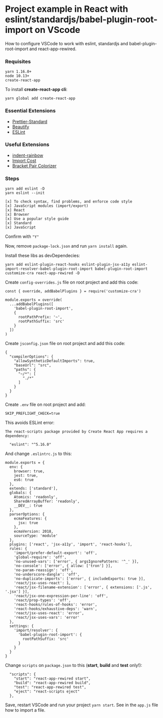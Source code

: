 # Project example in React with eslint/standardjs/babel-plugin-root-import on VScode

How to configure VSCode to work with eslint, standardjs and babel-plugin-root-import and react-app-rewired.

### Requisites
```
yarn 1.16.0+
node 10.13+
create-react-app
```

To install **create-react-app cli**:
```
yarn global add create-react-app
```

### Essential Extensions

* [Prettier-Standard](https://marketplace.visualstudio.com/items?itemName=numso.prettier-standard-vscode)
* [Beautify](https://marketplace.visualstudio.com/items?itemName=HookyQR.beautify)
* [ESLint](https://marketplace.visualstudio.com/items?itemName=dbaeumer.vscode-eslint)

### Useful Extensions

* [indent-rainbow](https://marketplace.visualstudio.com/items?itemName=oderwat.indent-rainbow)
* [Import Cost](https://marketplace.visualstudio.com/items?itemName=wix.vscode-import-cost)
* [Bracket Pair Colorizer](https://marketplace.visualstudio.com/items?itemName=CoenraadS.bracket-pair-colorizer)


### Steps

```
yarn add eslint -D
yarn eslint --init

[x] To check syntax, find problems, and enforce code style
[x] JavaScript modules (import/export)
[x] React
[x] Browser
[x] Use a popular style guide
[x] Standard
[x] JavaScript
```

Confirm with `"Y"`

Now, remove `package-lock.json` and run `yarn install` again.

Install these libs as devDependecies:
```
yarn add eslint-plugin-react-hooks eslint-plugin-jsx-a11y eslint-import-resolver-babel-plugin-root-import babel-plugin-root-import customize-cra react-app-rewired -D
```

Create `config-overrides.js` file on root project and add this code:

```
const { override, addBabelPlugins } = require('customize-cra')

module.exports = override(
  ...addBabelPlugins([
    'babel-plugin-root-import',
    {
      rootPathPrefix: '~',
      rootPathSuffix: 'src'
    }
  ])
)
```

Create `jsconfig.json` file on root project and add this code:
```
{
  "compilerOptions": {
    "allowSyntheticDefaultImports": true,
    "baseUrl": "src",
    "paths": {
      "~/*": [
        "./*"
      ]
    }
  }
}
```

Create `.env` file on root project and add:
```
SKIP_PREFLIGHT_CHECK=true
```
This avoids ESLint error:

```
The react-scripts package provided by Create React App requires a dependency:

  "eslint": "^5.16.0"
```

And change `.eslintrc.js` to this:

```
module.exports = {
  env: {
    browser: true,
    jest: true,
    es6: true
  },
  extends: ['standard'],
  globals: {
    Atomics: 'readonly',
    SharedArrayBuffer: 'readonly',
    __DEV__: true
  },
  parserOptions: {
    ecmaFeatures: {
      jsx: true
    },
    ecmaVersion: 2018,
    sourceType: 'module'
  },
  plugins: ['react', 'jsx-a11y', 'import', 'react-hooks'],
  rules: {
    'import/prefer-default-export': 'off',
    'global-require': 'off',
    'no-unused-vars': ['error', { argsIgnorePattern: '^_' }],
    'no-console': ['error', { allow: ['tron'] }],
    'no-param-reassign': 'off',
    'no-underscore-dangle': 'off',
    'no-duplicate-imports': ['error', { includeExports: true }],
    'react/jsx-uses-react': 1,
    'react/jsx-filename-extension': ['error', { extensions: ['.js', '.jsx'] }],
    'react/jsx-one-expression-per-line': 'off',
    'react/prop-types': 'off',
    'react-hooks/rules-of-hooks': 'error',
    'react-hooks/exhaustive-deps': 'warn',
    'react/jsx-uses-react': 'error',
    'react/jsx-uses-vars': 'error'
  },
  settings: {
    'import/resolver': {
      'babel-plugin-root-import': {
        rootPathSuffix: 'src'
      }
    }
  }
}
```

Change `scripts` on `package.json` to this (**start**, **build** and **test** only!):

```
  "scripts": {
    "start": "react-app-rewired start",
    "build": "react-app-rewired build",
    "test": "react-app-rewired test",
    "eject": "react-scripts eject"
  },
```

Save, restart VSCode and run your project `yarn start`. See in the `app.js` file how to import a file.
